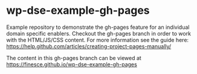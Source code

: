 wp-dse-example-gh-pages
=======================

Example repository to demonstrate the gh-pages feature for an individual domain specific enablers. Checkout the gh-pages branch in order to work with the HTML/JS/CSS content. For more information see the guide here: https://help.github.com/articles/creating-project-pages-manually/

The content in this gh-pages branch can be viewed at https://finesce.github.io/wp-dse-example-gh-pages
